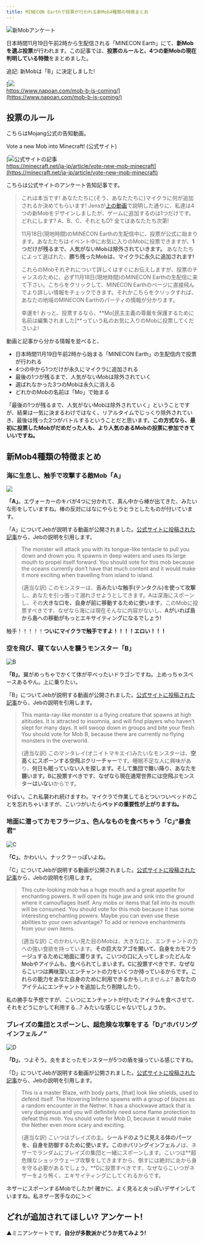 ```yaml
---
title: MINECON Earthで投票が行われる新Mob4種類の特徴まとめ
---
```


![新Mobアンケート](https://cdn-ak.f.st-hatena.com/images/fotolife/s/sasigume/20210208/20210208091131.png)

日本時間11月19日午前2時から生配信される「MINECON Earth」にて、**新Mobを選ぶ投票**が行われます。この記事では、**投票のルールと、4つの新Mobの現在判明している特徴**をまとめました。

追記: 新Mobは「B」に決定しました!

[![](https://cdn-ak.f.st-hatena.com/images/fotolife/s/sasigume/20210208/20210208091243.png)  
https://www.napoan.com/mob-b-is-coming/](https://www.napoan.com/mob-b-is-coming/)

## 投票のルール

こちらはMojang公式の告知動画。

Vote a new Mob into Minecraft! (公式サイト)

[![公式サイトの記事](https://cdn-ak.f.st-hatena.com/images/fotolife/s/sasigume/20210208/20210208114329.png)  
https://minecraft.net/ja-jp/article/vote-new-mob-minecraft](https://minecraft.net/ja-jp/article/vote-new-mob-minecraft)

こちらは公式サイトのアンケート告知記事です。

> これは本当です! あなたたちに(そう、あなたたちに)マイクラに何が追加されるか決めてもらいます! Jensが[上の動画](https://www.youtube.com/watch?v=Cf9-ngK-LgM)で説明した通りに、私達は4つの新Mobをデザインしましたが、ゲームに追加するのは1つだけです。どれにします? A、B、C、それともD? 全てはあなたたち次第!
> 
> 11月18日(現地時間)のMINECON Earthの生配信中に、投票が公式に始まります。あなたたちはイベント中にお気に入りのMobに投票できますが、**1つだけが残るまで、人気がないMobは除外されていきます。** あなたたちによって選ばれた、**勝ち残ったMobは、マイクラに永久に追加されます!**
> 
> これらのMobそれぞれについて詳しくはすぐにお伝えしますが、投票のチャンスのために、必ず11月18日(現地時間)のMINECON Earthの生配信に来て下さい。こちらをクリックして、MINECON Earthのページに直接飛んでより詳しい情報をチェックできます。それかこちらをクリックすれば、あなたの地域のMINECON Earthのパーティの情報が分かります。
> 
> 幸運を! おっと、投票するなら、**Mo\[民主主義の尊厳を保護するために名前は編集されました\]**っていう私のお気に入りのMobに投票してくださいよ!

動画と記事から分かる情報を並べると、

*   日本時間11月19日午前2時から始まる「MINECON Earth」の生配信内で投票が行われる
*   4つの中から1つだけが永久にマイクラに追加される
*   最後の1つが残るまで、人気がないMobは除外されていく
*   選ばれなかった3つのMobは永久に消える
*   どれかのMobの名前は「Mo」で始まる

「最後の1つが残るまで、人気がないMobは除外されていく」ということですが、結果は一気に決まるわけではなく、リアルタイムでじっくり除外されていき、最後は残った2つがバトルするということだと思います。**この方式なら、最初に投票したMobがだめだった人も、より人気のあるMobの投票に参加できていいですね。**

## 新Mob4種類の特徴まとめ

### 海に生息し、触手で攻撃する敵Mob「A」

![](https://cdn-ak.f.st-hatena.com/images/fotolife/s/sasigume/20210208/20210208114437.png)

**「A」**。エヴォーカーのキバが4つに分かれて、真ん中から棒が出てきた、みたいな形をしていますね。棒の反対にはなにやらヒラヒラとしたものが付いています。

「A」についてJebが説明する動画が公開されました。[公式サイトに投稿された記事](https://minecraft.net/ja-jp/article/meet-mob)から、Jebの説明を引用します。

> The monster will attack you with its tongue-like tentacle to pull you down and drown you. It spawns in deep waters and uses its large mouth to propel itself forward. You should vote for this mob because the oceans currently don’t have that much content and it would make it more exciting when travelling from island to island.
> 
> (適当な訳) このモンスターは、**舌みたいな触手(テンタクル)を使って攻撃**し、あなたを引っ張って溺れさせようとしてきます。Aは深海にスポーンし、その**大きな口を、自身が前に移動するために使います**。このMobに投票すべきです、なぜなら海には現在そんなに内容がないし、**Aがいれば島から島への移動がもっとエキサイティングになるでしょう!**

触手！！！！！**ついにマイクラで触手ですよ！！！！エロい！！！**

### 空を飛び、寝てない人を襲うモンスター「B」

![B](https://cdn-ak.f.st-hatena.com/images/fotolife/s/sasigume/20210208/20210208093640.png)

**「B」**。翼がめっちゃでかくて体が平べったいドラゴンですね。上めっちゃスペースあるやん。上に乗りたい。

「B」についてJebが説明する動画が公開されました。[公式サイトに投稿された記事](https://minecraft.net/ja-jp/article/meet-mob-b)から、Jebの説明を引用します。

> This manta-ray-like monster is a flying creature that spawns at high altitudes. It is attracted to insomnia, and will find players who haven’t slept for many days. It will swoop down in groups and bite your flesh. You should vote for Mob B, because there are currently no flying monsters in the overworld.
> 
> (適当な訳) このマンタレイ(オニイトマキエイ)みたいなモンスターは、**空高くにスポーンする空飛ぶクリーチャー**です。睡眠不足な人に興味があり、**何日も眠っていない人を探します。そして集団で舞い降り、あなたを襲います。**Bに投票すべきです、なぜなら**現在通常世界には空飛ぶモンスターはいない**からです。

やばい。これ私襲われ続けますわ。マイクラで作業してるとついついベッドのことを忘れちゃいますが、こいつがいたら**ベッドの重要性が上がりますね。**

### 地面に潜ってカモフラージュ、色んなものを食べちゃう「C」”暴食君”

![C](https://cdn-ak.f.st-hatena.com/images/fotolife/s/sasigume/20210208/20210208114503.png)

**「C」**。かわいい。ナックラーっぽいよね。

「C」についてJebが説明する動画が公開されました。[公式サイトに投稿された記事](https://minecraft.net/ja-jp/article/meet-mob-c)から、Jebの説明を引用します。

> This cute-looking mob has a huge mouth and a great appetite for enchanting powers. It will open its huge jaw and sink into the ground where it camouflages itself. Any mobs or items that fall into its mouth will be consumed. You should vote for this mob because it has some interesting enchanting powers. Maybe you can even use these abilities to your own advantage? To add or remove enchantments from your own items.
> 
> (適当な訳) このかわいい見た目のMobは、大きな口と、エンチャントの力への強い食欲を持っています。**その巨大なアゴを開いて、自身をカモフラージュするために地面に潜ります。こいつの口に入ってしまったどんなMobやアイテムも、食べられてしまいます。**Cに投票すべきです、なぜならこいつは興味深いエンチャントの力をいくつか持っているからです。これらの能力を**あなた自身のために利用できるかも**しれませんよ? **あなたのアイテムにエンチャントを追加したり削除したり**。

私の勝手な予想ですが、こいつにエンチャントが付いたアイテムを食べさせて、それをどうにかして利用する…? みたいな感じじゃないでしょうか。

### ブレイズの集団とスポーンし、超危険な攻撃をする「D」”ホバリングインフェルノ”

![D](https://cdn-ak.f.st-hatena.com/images/fotolife/s/sasigume/20210208/20210208114508.png)

**「D」**。つよそう。炎をまとったモンスターが5つの盾を操っている感じですね。

「D」についてJebが説明する動画が公開されました。[公式サイトに投稿された記事](https://minecraft.net/ja-jp/article/meet-mob-c)から、Jebの説明を引用します。

> This is a master Blaze, with body parts, \[that\] look like shields, used to defend itself. The Hovering Inferno spawns with a group of blazes as a random encounter in the Nether. It has a shockwave attack that is very dangerous and you will definitely need some flame protection to defeat this mob. You should vote for Mob D, because it would make the Nether even more scary and exciting.
> 
> (適当な訳) こいつはブレイズの主。**シールドのように見える体のパーツを、自身を防御するために使います。**この**ホバリングインフェルノ**は、ネザーでランダムにブレイズの集団と一緒にスポーンします。こいつは**超危険なショックウェーブ攻撃をしてきますから、倒すには絶対に炎から身を守る必要があるでしょう。**Dに投票すべきです、なぜならこいつがネザーをより怖く、エキサイティングにしてくれるからです。

ネザーにスポーンするMobでしたか! 確かに、よく見ると炎っぽいデザインしていますね。私ネザー苦手なのに＞＜

## どれが追加されてほしい? アンケート!

▲ミニアンケートです。**自分が多数派かどうか見てみよう!**
